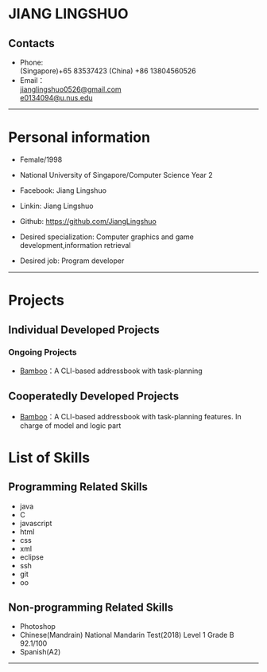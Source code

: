 JIANG LINGSHUO
==========
## Contacts

- Phone:   
(Singapore)+65 83537423
(China)    +86 13804560526
- Email：  
jianglingshuo0526@gmail.com  
e0134094@u.nus.edu

---

# Personal information

 - Female/1998
 - National University of Singapore/Computer Science Year 2
- Facebook: Jiang Lingshuo
- Linkin: Jiang Lingshuo
- Github: https://github.com/JiangLingshuo

 - Desired specialization: Computer graphics and game development,information retrieval
 - Desired job: Program developer

---

# Projects

## Individual Developed Projects  

### Ongoing Projects

 - [Bamboo](https://github.com/CS2103AUG2017-W09-B4/main)：A CLI-based addressbook with task-planning 

## Cooperatedly Developed Projects

 - [Bamboo](https://github.com/CS2103AUG2017-W09-B4/main)：A CLI-based addressbook with task-planning features.
 In charge of model and logic part


# List of Skills

## Programming Related Skills
- java
- C
- javascript
- html
- css
- xml
- eclipse
- ssh
- git
- oo

## Non-programming Related Skills
- Photoshop
- Chinese(Mandrain) National Mandarin Test(2018) Level 1 Grade B 92.1/100
- Spanish(A2)



---


